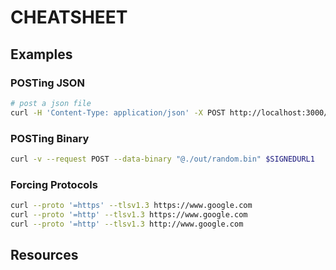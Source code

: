 # CHEATSHEET

## Examples

### POSTing JSON

```sh
# post a json file
curl -H 'Content-Type: application/json' -X POST http://localhost:3000/dev/hello -d @./src/functions/hello/mock.json
```

### POSTing Binary

```sh
curl -v --request POST --data-binary "@./out/random.bin" $SIGNEDURL1
```

### Forcing Protocols

```sh
curl --proto '=https' --tlsv1.3 https://www.google.com
curl --proto '=http' --tlsv1.3 https://www.google.com
curl --proto '=http' --tlsv1.3 http://www.google.com
```

## Resources
